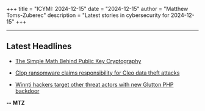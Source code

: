 +++
title = "ICYMI: 2024-12-15"
date = "2024-12-15"
author = "Matthew Toms-Zuberec"
description = "Latest stories in cybersecurity for 2024-12-15"
+++

---------------------------------------------------------------------------
## Latest Headlines
- [The Simple Math Behind Public Key Cryptography](https://www.wired.com/story/how-public-key-cryptography-really-works-using-only-simple-math/)

- [Clop ransomware claims responsibility for Cleo data theft attacks](https://www.bleepingcomputer.com/news/security/clop-ransomware-claims-responsibility-for-cleo-data-theft-attacks/)

- [Winnti hackers target other threat actors with new Glutton PHP backdoor](https://www.bleepingcomputer.com/news/security/winnti-hackers-target-other-threat-actors-with-new-glutton-php-backdoor/)

**-- MTZ**